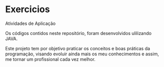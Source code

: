 # Exercicios

Atividades de Aplicação

Os códigos contidos neste repositório, foram desenvolvidos ulilizando JAVA.

Este projeto tem por objetivo praticar os conceitos e boas práticas da programação, visando evoluir ainda mais os meu conhecimentos 
e assim, me tornar um profissional cada vez melhor.




